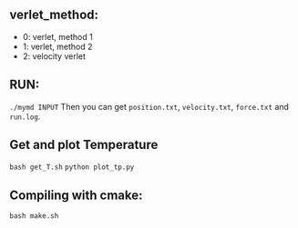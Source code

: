 ## verlet_method:
- 0: verlet, method 1
- 1: verlet, method 2
- 2: velocity verlet

## RUN: 
`./mymd INPUT`
Then you can get `position.txt`, `velocity.txt`, `force.txt` and `run.log`.

## Get and plot Temperature
`bash get_T.sh`
`python plot_tp.py`

## Compiling with cmake:
`bash make.sh  `

